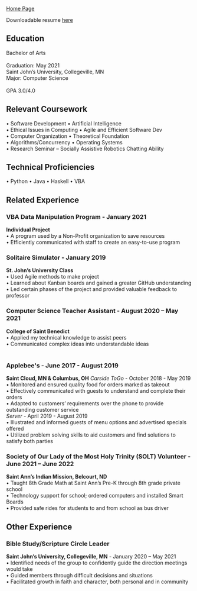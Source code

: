 

[Home Page](index.md)

Downloadable resume [here](Resume_NathanDrees.pdf)

## Education
Bachelor of Arts	<br/>					    		        		
Graduation: May 2021 <br/>
Saint John’s University, Collegeville, MN <br/>
Major: Computer Science	<br/>							       		 
GPA 3.0/4.0 <br/>

## Relevant Coursework
•	Software Development	•	Artificial Intelligence<br/>
•	Ethical Issues in Computing •	Agile and Efficient Software Dev <br/>
•	Computer Organization •	Theoretical Foundation <br/>
•	Algorithms/Concurrency	•	Operating Systems	 <br/>
•	Research Seminar – Socially Assistive Robotics Chatting Ability <br/>

## Technical Proficiencies
•	Python • Java •	Haskell •	VBA


## Related Experience


### VBA Data Manipulation Program - January 2021
**Individual Project**<br/>
•	A program used by a Non-Profit organization to save resources<br/>
•	Efficiently communicated with staff to create an easy-to-use program<br/>
### Solitaire Simulator - January 2019
**St. John’s University Class**<br/>
•	Used Agile methods to make project<br/>
•	Learned about Kanban boards and gained a greater GitHub understanding<br/>
•	Led certain phases of the project and provided valuable feedback to professor
### Computer Science Teacher Assistant - August 2020 – May 2021
**College of Saint Benedict**<br/>
•	Applied my technical knowledge to assist peers<br/>
•	Communicated complex ideas into understandable ideas<br/><br/>
### Applebee's - June 2017 - August 2019
**Saint Cloud, MN & Columbus, OH**
_Carside ToGo_ - October 2018 - May 2019<br/>
• Monitored and ensured quality food for orders marked as takeout<br/>
•	Effectively communicated with guests to understand and complete their orders<br/>
•	Adapted to customers’ requirements over the phone to provide outstanding customer service<br/>
_Server_ - April 2019 - August 2019<br/>
•	Illustrated and informed guests of menu options and advertised specials offered<br/>
•	Utilized problem solving skills to aid customers and find solutions to satisfy both parties<br/>
### Society of Our Lady of the Most Holy Trinity (SOLT) Volunteer - June 2021 – June 2022
**Saint Ann’s Indian Mission, Belcourt, ND**<br/>
•	Taught 8th Grade Math at Saint Ann’s Pre-K through 8th grade private school<br/>
•	Technology support for school; ordered computers and installed Smart Boards<br/>
•	Provided safe rides for students to and from school as bus driver<br/>
## Other Experience
### Bible Study/Scripture Circle Leader
**Saint John’s University, Collegeville, MN** - January 2020 – May 2021<br/>
•	Identified needs of the group to confidently guide the direction meetings would take<br/>
•	Guided members through difficult decisions and situations<br/>
•	Facilitated growth in faith and character, both personal and in community<br/>
